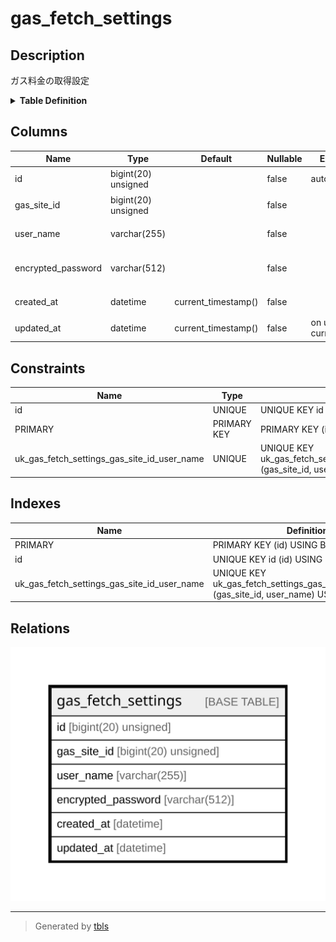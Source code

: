 # gas_fetch_settings

## Description

ガス料金の取得設定

<details>
<summary><strong>Table Definition</strong></summary>

```sql
CREATE TABLE `gas_fetch_settings` (
  `id` bigint(20) unsigned NOT NULL AUTO_INCREMENT COMMENT 'ID',
  `gas_site_id` bigint(20) unsigned NOT NULL COMMENT 'ガス料金サイトID',
  `user_name` varchar(255) NOT NULL COMMENT 'ユーザー名',
  `encrypted_password` varchar(512) NOT NULL COMMENT '暗号化済パスワード',
  `created_at` datetime NOT NULL DEFAULT current_timestamp() COMMENT '作成日時(UTC)',
  `updated_at` datetime NOT NULL DEFAULT current_timestamp() ON UPDATE current_timestamp() COMMENT '更新日時(UTC)',
  PRIMARY KEY (`id`),
  UNIQUE KEY `id` (`id`),
  UNIQUE KEY `uk_gas_fetch_settings_gas_site_id_user_name` (`gas_site_id`,`user_name`)
) ENGINE=InnoDB DEFAULT CHARSET=utf8mb4 COLLATE=utf8mb4_general_ci COMMENT='ガス料金の取得設定'
```

</details>

## Columns

| Name | Type | Default | Nullable | Extra Definition | Children | Parents | Comment |
| ---- | ---- | ------- | -------- | ---------------- | -------- | ------- | ------- |
| id | bigint(20) unsigned |  | false | auto_increment |  |  | ID |
| gas_site_id | bigint(20) unsigned |  | false |  |  |  | ガス料金サイトID |
| user_name | varchar(255) |  | false |  |  |  | ユーザー名 |
| encrypted_password | varchar(512) |  | false |  |  |  | 暗号化済パスワード |
| created_at | datetime | current_timestamp() | false |  |  |  | 作成日時(UTC) |
| updated_at | datetime | current_timestamp() | false | on update current_timestamp() |  |  | 更新日時(UTC) |

## Constraints

| Name | Type | Definition |
| ---- | ---- | ---------- |
| id | UNIQUE | UNIQUE KEY id (id) |
| PRIMARY | PRIMARY KEY | PRIMARY KEY (id) |
| uk_gas_fetch_settings_gas_site_id_user_name | UNIQUE | UNIQUE KEY uk_gas_fetch_settings_gas_site_id_user_name (gas_site_id, user_name) |

## Indexes

| Name | Definition |
| ---- | ---------- |
| PRIMARY | PRIMARY KEY (id) USING BTREE |
| id | UNIQUE KEY id (id) USING BTREE |
| uk_gas_fetch_settings_gas_site_id_user_name | UNIQUE KEY uk_gas_fetch_settings_gas_site_id_user_name (gas_site_id, user_name) USING BTREE |

## Relations

![er](gas_fetch_settings.svg)

---

> Generated by [tbls](https://github.com/k1LoW/tbls)
